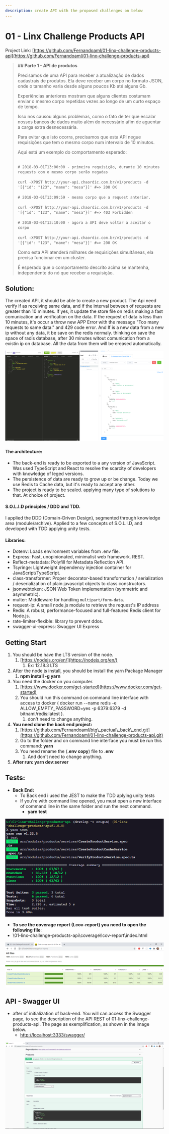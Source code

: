 ```yaml
---
description: create API with the proposed challenges on below
---
```


# 01 - Linx Challenge Products API

Project Link: [https://github.com/Fernandoaml/01-linx-challenge-products-api](https://github.com/Fernandoaml/01-linx-challenge-products-api)

> **\#\# Parte 1 - API de produtos**
>
> Precisamos de uma API para receber a atualização de dados cadastrais de produtos. Ela deve receber um corpo no formato JSON, onde o tamanho varia desde alguns poucos Kb até alguns Gb.
>
> Experiências anteriores mostram que alguns clientes costumam enviar o mesmo corpo repetidas vezes ao longo de um curto espaço de tempo.
>
> Isso nos causou alguns problemas, como o fato de ter que escalar nossos bancos de dados muito além do necessário afim de aguentar a carga extra desnecessária.
>
> Para evitar que isto ocorra, precisamos que esta API negue requisições que tem o mesmo corpo num intervalo de 10 minutos.
>
> Aqui está um exemplo do comportamento esperado:
>
> ```text
>
> # 2018-03-01T13:00:00 - primeira requisição, durante 10 minutos requests com o mesmo corpo serão negadas
>
> curl -XPOST http://your-api.chaordic.com.br/v1/products -d '[{"id": "123", "name": "mesa"}]' #=> 200 OK
>
> # 2018-03-01T13:09:59 - mesmo corpo que a request anterior.
>
> curl -XPOST http://your-api.chaordic.com.br/v1/products -d '[{"id": "123", "name": "mesa"}]' #=> 403 Forbidden
>
> # 2018-03-01T13:10:00 - agora a API deve voltar a aceitar o corpo
>
> curl -XPOST http://your-api.chaordic.com.br/v1/products -d '[{"id": "123", "name": "mesa"}]' #=> 200 OK
> ```
>
> Como esta API atenderá milhares de requisições simultâneas, ela precisa funcionar em um cluster.
>
> É esperado que o comportamento descrito acima se mantenha, independente do nó que receber a requisição.

## Solution:

The created API, it should be able to create a new product. The Api need verify if as receiving same data, and if the interval between of requests are greater than 10 minutes. If yes, it update the store file on redis making a fast comunication and verification on the data. If the request of data is less than 10 minutes, it's occur a throw new APP Error with the message "Too many requests to same data." and 429 code error. And If is a new data from a new ip without any data, it be save on the redis normaly. thinking on save the space of radis database, after 30 minutes witout comunication from a existin ip on database. All the data from them will be ereased automatically.

![](.gitbook/assets/primeira_imagem.png)

### 

#### The architecture:

* The back-end is ready to be exported to a any version of JavaScript. Was used TypeScript and React to resolve the scarcity of developers with knowledge of leged versions.
* The persistence of data are ready to grow up or be change. Today we use Redis to Cache data, but it's ready to accept any other.
* The project is ready to be scaled. applying many type of solutions to that. At choice of project.

#### S.O.L.I.D principles / DDD and TDD.

I applied the DDD \(Domain-Driven Design\), segmented through knowledge area \(module/archive\). Applied to a few concepts of S.O.L.I.D, and developed with TDD applying unity tests.

#### Libraries:

* Dotenv: Loads environment variables from .env file.
* Express: Fast, unopinionated, minimalist web framework. REST.
* Reflect-metadata: Polyfill for Metadata Reflection API.
* Tsyringe: Lightweight dependency injection container for JavaScript/TypeScript.
* class-transformer: Proper decorator-based transformation / serialization / deserialization of plain javascript objects to class constructors.
* jsonwebtoken: JSON Web Token implementation \(symmetric and asymmetric\).
* multer: Middleware for handling `multipart/form-data`.
* request-ip: A small node.js module to retrieve the request's IP address
* Redis: A robust, performance-focused and full-featured Redis client for Node.js.
* rate-limiter-flexible: library to prevent ddos.
* swagger-ui-express: Swagger UI Express

## Getting Start

1. You should be have the LTS version of the node.
   1. [https://nodejs.org/en/](https://nodejs.org/en/)
      1. Ex: 12.18.3 LTS
2. After the node js install, you should be install the yarn Package Manager
   1. **npm install -g yarn**
3. You need the docker on you computer.
   1. [https://www.docker.com/get-started](https://www.docker.com/get-started)
   2. You should run this command on command line interface with access to docker \( docker run --name redis -e ALLOW\_EMPTY\_PASSWORD=yes -p 6379:6379 -d bitnami/redis:latest \).
      1. don't need to change anything.
4. **You need clone the back end project:**
   1. [https://github.com/Fernandoaml/btg\_pactual\_back\_end.git](https://github.com/Fernandoaml/01-linx-challenge-products-api.git)
   2. Go to the folder and on command line interface you must be run this command: **yarn**
   3. You need rename the \(**.env copy**\) file to **.env** 
      1. And don't need to change anything.
5. **After run: yarn dev:server**

## **Tests:**

* **Back End:**
  * To Back end i used the JEST to make the TDD aplying unity tests
  * If you're with command line opened, you must open a new interface of command line in the same folder and run the next command.
    * **yarn test**

![](.gitbook/assets/jest.png)

*  **To see the coverage report \(Lcov-report\) you need to open the following file**:
  * \01-linx-challenge-products-api\coverage\lcov-report\index.html

![](.gitbook/assets/lcov.png)

## API - Swagger UI

* after of initialization of back-end. You will can access the Swagger page, to see the description of the API REST of 01-linx-challenge-products-api. The page as exemplification, as shown in the image below.
  * [http://localhost:3333/swagger/](http://localhost:3333/swagger/)

![](.gitbook/assets/s.png)

